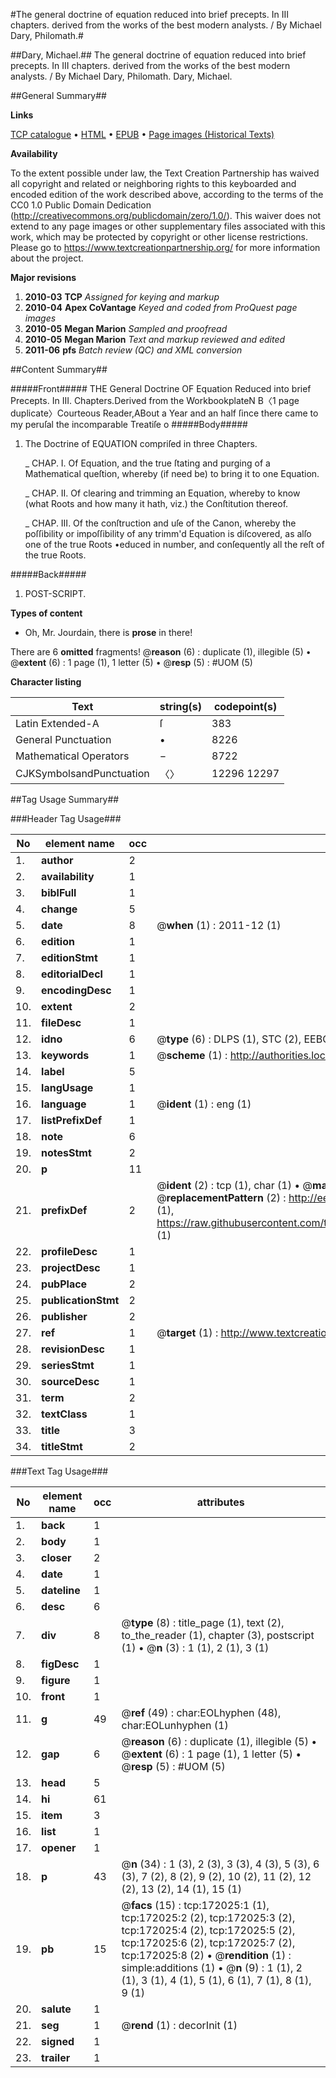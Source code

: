 #The general doctrine of equation reduced into brief precepts. In III chapters. derived from the works of the best modern analysts. / By Michael Dary, Philomath.#

##Dary, Michael.##
The general doctrine of equation reduced into brief precepts. In III chapters. derived from the works of the best modern analysts. / By Michael Dary, Philomath.
Dary, Michael.

##General Summary##

**Links**

[TCP catalogue](http://www.ota.ox.ac.uk/tcp/)  • 
[HTML](http://tei.it.ox.ac.uk/tcp/Texts-HTML/free/A81/A81888.html)  • 
[EPUB](http://tei.it.ox.ac.uk/tcp/Texts-EPUB/free/A81/A81888.epub) • 
[Page images (Historical Texts)](https://historicaltexts.jisc.ac.uk/eebo-43663276e)

**Availability**

To the extent possible under law, the Text Creation Partnership has waived all copyright and related or neighboring rights to this keyboarded and encoded edition of the work described above, according to the terms of the CC0 1.0 Public Domain Dedication (http://creativecommons.org/publicdomain/zero/1.0/). This waiver does not extend to any page images or other supplementary files associated with this work, which may be protected by copyright or other license restrictions. Please go to https://www.textcreationpartnership.org/ for more information about the project.

**Major revisions**

1. __2010-03__ __TCP__ *Assigned for keying and markup*
1. __2010-04__ __Apex CoVantage__ *Keyed and coded from ProQuest page images*
1. __2010-05__ __Megan Marion__ *Sampled and proofread*
1. __2010-05__ __Megan Marion__ *Text and markup reviewed and edited*
1. __2011-06__ __pfs__ *Batch review (QC) and XML conversion*

##Content Summary##

#####Front#####
THE General Doctrine OF Equation Reduced into brief Precepts. In III. Chapters.Derived from the WorkbookplateN B〈1 page duplicate〉Courteous Reader,ABout a Year and an half ſince there came to my peruſal the incomparable Treatiſe o
#####Body#####

1. The Doctrine of EQUATION compriſed in three Chapters.

    _ CHAP. I. Of Equation, and the true ſtating and purging of a Mathematical queſtion, whereby (if need be) to bring it to one Equation.

    _ CHAP. II. Of clearing and trimming an Equation, whereby to know (what Roots and how many it hath, viz.) the Conſtitution thereof.

    _ CHAP. III. Of the conſtruction and uſe of the Canon, whereby the poſſibility or impoſſibility of any trimm'd Equation is diſcovered, as alſo one of the true Roots •educed in number, and conſequently all the reſt of the true Roots.

#####Back#####

1. POST-SCRIPT.

**Types of content**

  * Oh, Mr. Jourdain, there is **prose** in there!

There are 6 **omitted** fragments! 
 @__reason__ (6) : duplicate (1), illegible (5)  •  @__extent__ (6) : 1 page (1), 1 letter (5)  •  @__resp__ (5) : #UOM (5)

**Character listing**


|Text|string(s)|codepoint(s)|
|---|---|---|
|Latin Extended-A|ſ|383|
|General Punctuation|•|8226|
|Mathematical Operators|−|8722|
|CJKSymbolsandPunctuation|〈〉|12296 12297|

##Tag Usage Summary##

###Header Tag Usage###

|No|element name|occ|attributes|
|---|---|---|---|
|1.|__author__|2||
|2.|__availability__|1||
|3.|__biblFull__|1||
|4.|__change__|5||
|5.|__date__|8| @__when__ (1) : 2011-12 (1)|
|6.|__edition__|1||
|7.|__editionStmt__|1||
|8.|__editorialDecl__|1||
|9.|__encodingDesc__|1||
|10.|__extent__|2||
|11.|__fileDesc__|1||
|12.|__idno__|6| @__type__ (6) : DLPS (1), STC (2), EEBO-CITATION (1), OCLC (1), VID (1)|
|13.|__keywords__|1| @__scheme__ (1) : http://authorities.loc.gov/ (1)|
|14.|__label__|5||
|15.|__langUsage__|1||
|16.|__language__|1| @__ident__ (1) : eng (1)|
|17.|__listPrefixDef__|1||
|18.|__note__|6||
|19.|__notesStmt__|2||
|20.|__p__|11||
|21.|__prefixDef__|2| @__ident__ (2) : tcp (1), char (1)  •  @__matchPattern__ (2) : ([0-9\-]+):([0-9IVX]+) (1), (.+) (1)  •  @__replacementPattern__ (2) : http://eebo.chadwyck.com/downloadtiff?vid=$1&page=$2 (1), https://raw.githubusercontent.com/textcreationpartnership/Texts/master/tcpchars.xml#$1 (1)|
|22.|__profileDesc__|1||
|23.|__projectDesc__|1||
|24.|__pubPlace__|2||
|25.|__publicationStmt__|2||
|26.|__publisher__|2||
|27.|__ref__|1| @__target__ (1) : http://www.textcreationpartnership.org/docs/. (1)|
|28.|__revisionDesc__|1||
|29.|__seriesStmt__|1||
|30.|__sourceDesc__|1||
|31.|__term__|2||
|32.|__textClass__|1||
|33.|__title__|3||
|34.|__titleStmt__|2||


###Text Tag Usage###

|No|element name|occ|attributes|
|---|---|---|---|
|1.|__back__|1||
|2.|__body__|1||
|3.|__closer__|2||
|4.|__date__|1||
|5.|__dateline__|1||
|6.|__desc__|6||
|7.|__div__|8| @__type__ (8) : title_page (1), text (2), to_the_reader (1), chapter (3), postscript (1)  •  @__n__ (3) : 1 (1), 2 (1), 3 (1)|
|8.|__figDesc__|1||
|9.|__figure__|1||
|10.|__front__|1||
|11.|__g__|49| @__ref__ (49) : char:EOLhyphen (48), char:EOLunhyphen (1)|
|12.|__gap__|6| @__reason__ (6) : duplicate (1), illegible (5)  •  @__extent__ (6) : 1 page (1), 1 letter (5)  •  @__resp__ (5) : #UOM (5)|
|13.|__head__|5||
|14.|__hi__|61||
|15.|__item__|3||
|16.|__list__|1||
|17.|__opener__|1||
|18.|__p__|43| @__n__ (34) : 1 (3), 2 (3), 3 (3), 4 (3), 5 (3), 6 (3), 7 (2), 8 (2), 9 (2), 10 (2), 11 (2), 12 (2), 13 (2), 14 (1), 15 (1)|
|19.|__pb__|15| @__facs__ (15) : tcp:172025:1 (1), tcp:172025:2 (2), tcp:172025:3 (2), tcp:172025:4 (2), tcp:172025:5 (2), tcp:172025:6 (2), tcp:172025:7 (2), tcp:172025:8 (2)  •  @__rendition__ (1) : simple:additions (1)  •  @__n__ (9) : 1 (1), 2 (1), 3 (1), 4 (1), 5 (1), 6 (1), 7 (1), 8 (1), 9 (1)|
|20.|__salute__|1||
|21.|__seg__|1| @__rend__ (1) : decorInit (1)|
|22.|__signed__|1||
|23.|__trailer__|1||
